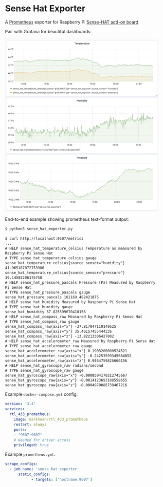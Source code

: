 # Sense Hat Exporter

A [Prometheus](https://prometheus.io/) exporter for Raspberry Pi [Sense-HAT add-on board](https://www.raspberrypi.org/products/sense-hat/).

Pair with Grafana for beautiful dashboards:

![Grafana dashboard of temperature, humidity, pressure over time](img/grafana.png)

End-to-end example showing prometheus text-format output:

```shell
$ python3 sense_hat_exporter.py

$ curl http://localhost:9607/metrics
...
# HELP sense_hat_temperature_celsius Temperature as measured by Raspberry Pi Sense Hat
# TYPE sense_hat_temperature_celsius gauge
sense_hat_temperature_celsius{source_sensor="humidity"} 41.965187072753906
sense_hat_temperature_celsius{source_sensor="pressure"} 39.14583206176758
# HELP sense_hat_pressure_pascals Pressure (Pa) Measured by Raspberry Pi Sense Hat
# TYPE sense_hat_pressure_pascals gauge
sense_hat_pressure_pascals 102169.482421875
# HELP sense_hat_humidity Measured by Raspberry Pi Sense Hat
# TYPE sense_hat_humidity gauge
sense_hat_humidity 37.825599670410156
# HELP sense_hat_compass_raw Measured by Raspberry Pi Sense Hat
# TYPE sense_hat_compass_raw gauge
sense_hat_compass_raw{axis="x"} -37.817047119140625
sense_hat_compass_raw{axis="y"} 35.46157455444336
sense_hat_compass_raw{axis="z"} -13.82213306427002
# HELP sense_hat_accelerometer_raw Measured by Raspberry Pi Sense Hat
# TYPE sense_hat_accelerometer_raw gauge
sense_hat_accelerometer_raw{axis="x"} 0.1903200000524521
sense_hat_accelerometer_raw{axis="y"} -0.24253599345684052
sense_hat_accelerometer_raw{axis="z"} 0.9464759826660156
# HELP sense_hat_gyroscope_raw radians/second
# TYPE sense_hat_gyroscope_raw gauge
sense_hat_gyroscope_raw{axis="x"} -0.0008594170212745667
sense_hat_gyroscope_raw{axis="y"} -0.0014123693108558655
sense_hat_gyroscope_raw{axis="z"} -0.0004970086738467216
```

Example `docker-compose.yml` config:

```yml
version: '3.4'
services:
  rtl_433_prometheus:
    image: markhnsn/rtl_433_prometheus
    restart: always
    ports:
    - "9607:9607"
    # Needed for driver access
    privileged: true
```

Example `prometheus.yml`:

```yml
scrape_configs:
  - job_name: 'sense_hat_exporter'
      static_configs:
            - targets: ['hostname:9607']
```
